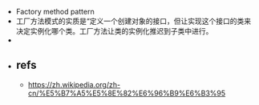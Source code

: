 - Factory method pattern
- 工厂方法模式的实质是“定义一个创建对象的接口，但让实现这个接口的类来决定实例化哪个类。工厂方法让类的实例化推迟到子类中进行。
-
- ## refs
  - https://zh.wikipedia.org/zh-cn/%E5%B7%A5%E5%8E%82%E6%96%B9%E6%B3%95
